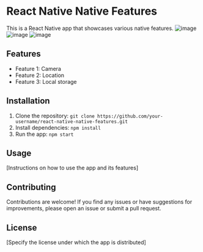 # React Native Native Features

This is a React Native app that showcases various native features.
![image](https://github.com/nuki1048/react-native-features/assets/112338685/ef9d98a6-b27c-43d6-a81e-5a9148a274ab)
![image](https://github.com/nuki1048/react-native-features/assets/112338685/36f0c333-c1e2-477a-9bd4-1476f743b477)
![image](https://github.com/nuki1048/react-native-features/assets/112338685/84a99a61-e231-4b9c-9c71-05c2da60c03e)

## Features

- Feature 1: Camera
- Feature 2: Location
- Feature 3: Local storage

## Installation

1. Clone the repository: `git clone https://github.com/your-username/react-native-native-features.git`
2. Install dependencies: `npm install`
3. Run the app: `npm start`

## Usage

[Instructions on how to use the app and its features]

## Contributing

Contributions are welcome! If you find any issues or have suggestions for improvements, please open an issue or submit a pull request.

## License

[Specify the license under which the app is distributed]
